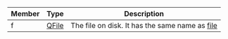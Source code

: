 Member | Type | Description
--- | --- | ---
<a class="table-anchor" id="f"></a>f | [QFile][QFile] | The file on disk. It has the same name as [file](../object/members.md#file)

<!-- Links -->
[QFile]: http://doc.qt.io/qt-5/qfile.html "QFile"

